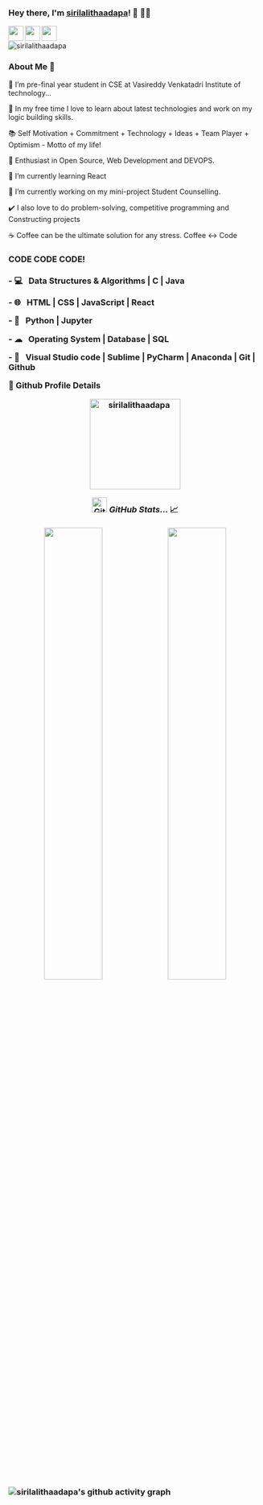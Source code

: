 ### Hey there, I'm [sirilalithaadapa](https://sirilalithaadapa.github.io)! 👋 👨‍💻

<a href="https://www.linkedin.com/in/siri-lalitha-adapa-5417451b6//">
  <img align="left" width="30px" src="https://cdn.jsdelivr.net/npm/simple-icons@v3/icons/linkedin.svg"  />
</a>
<a href="https://twitter.com/SiriLalitha1">
  <img align="left" width="30px" src="https://cdn.jsdelivr.net/npm/simple-icons@v3/icons/twitter.svg" />
</a>
<a href="mailto:sirilalitha9088@gmail.com">
  <img align="left" width="30px" src="https://cdn.jsdelivr.net/npm/simple-icons@v3/icons/gmail.svg" />
</a>
<br />

<p>
<p align="left"> <img src="https://komarev.com/ghpvc/?username=sirilalithaadapa&label=Profile%20views&color=0e75b6&style=flat" alt="sirilalithaadapa" /> </p>
</p>


<h3> About Me  🚀 </h3>
<p>
🔭 I’m pre-final year student in CSE at Vasireddy Venkatadri Institute of technology...
</p><p>
📎 In my free time I love to learn about latest technologies and work on my logic building skills.
</p><p>
📚 Self Motivation + Commitment + Technology + Ideas + Team Player + Optimism - Motto of my life!
</p><p>
🌱 Enthusiast in Open Source, Web Development and DEVOPS.</p>
<p>
🌱 I’m currently learning React</p>
<p>
🤔 I’m currently working on my mini-project Student Counselling.</p>
<p>
✔️ I also love to do problem-solving, competitive programming and Constructing projects</p>
<p>
☕ Coffee can be the ultimate solution for any stress. Coffee <-> Code </p>
 
  <h3> CODE CODE CODE! <h3>

    
<p>
- 💻  &nbsp; Data Structures & Algorithms | C | Java   
  </p><p>
- 🌐  &nbsp; HTML | CSS | JavaScript | React
  </p><p>
- 🐍  &nbsp;  Python | Jupyter 
  </p><p>
- ☁  &nbsp; Operating System | Database | SQL
  </p><p>
- 🔧  &nbsp; Visual Studio code | Sublime | PyCharm | Anaconda | Git | Github
  </p>
    
    
 <summary><b>🔎 Github Profile Details</b></summary>
<p align="center"><img height="180em" src="https://github-profile-summary-cards.vercel.app/api/cards/profile-details?username=sirilalithaadapa&theme=github_dark" alt="sirilalithaadapa" align = "center"/></p>
    
<div align="center">
  <img src="https://media.giphy.com/media/3o7abAHdYvZdBNnGZq/giphy.gif" width="30px" alt="GitHub-Status"/>&nbsp;<i><b>GitHub Stats... </b></i>📈<br><br>
  <img width="48%" src="https://github-readme-stats.vercel.app/api?username=sirilalithaadapa&show_icons=true&theme=tokyonight" />
  <img width="48%" src="https://github-readme-streak-stats.herokuapp.com/?user=sirilalithaadapa&theme=tokyonight" />
</div>


<br/>  

![sirilalithaadapa's github activity graph](https://activity-graph.herokuapp.com/graph?username=sirilalithaadapa&theme=nord) 
